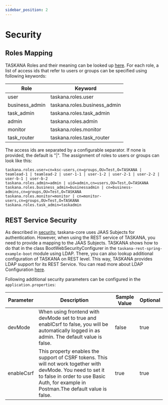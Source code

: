 ```yaml
---
sidebar_position: 2
---
```


# Security

## Roles Mapping

TASKANA Roles and their meaning can be looked up [here](../core-concepts/security-permissions#security-roles-in-taskana). For each role, a list of access ids that refer to users or groups can be specified using following keywords:

| Role           | Keyword                     |
|----------------|-----------------------------|
| user           | taskana.roles.user          |
| business_admin | taskana.roles.business_admin |
| task_admin     | taskana.roles.task_admin     |
| admin          | taskana.roles.admin         |
| monitor        | taskana.roles.monitor       |
| task_router    | taskana.roles.task_router    |

The access ids are separated by a configurable separator. If none is provided, the default is "|". The assignment of roles to users or groups can look like this:
```
taskana.roles.user=cn=ksc-users,cn=groups,OU=Test,O=TASKANA | teamlead-1 | teamlead-2 | user-1-1 | user-1-2 | user-2-1 | user-2-2 | user-b-1 | user-b-2
taskana.roles.admin=admin | uid=admin,cn=users,OU=Test,O=TASKANA
taskana.roles.business_admin=businessadmin | cn=business-admins,cn=groups,OU=Test,O=TASKANA
taskana.roles.monitor=monitor | cn=monitor-users,cn=groups,OU=Test,O=TASKANA
taskana.roles.task_admin=taskadmin
```

## REST Service Security

As described in [security](../core-concepts/security-permissions.md), taskana-core uses JAAS Subjects for authentication. However, when using the REST service of TASKANA, you need to provide a mapping to the JAAS Subjects. TASKANA shows how to do that in the class BootWebSecurityConfigurer in the ```taskana-rest-spring-example-boot``` module using LDAP. There, you can also lookup additional configuration of TASKANA on REST level. This way, TASKANA provides LDAP support for its REST Service. You can read more about LDAP Configuration [here](ldap-configuration.md). 

Following additional security parameters can be configured in the ```application.properties```:

|Parameter                        |Description                                              |Sample Value          |Optional|
|---------------------------------|---------------------------------------------------------|----------------------|--------|               
|devMode                          |When using frontend with devMode set to true and enablCsrf to false, you will be automatically logged in as admin. The default value is false.|false|true
|enableCsrf                |This property enables the support of CSRF tokens. This will not work together with devMode. You need to set it to false in order to use Basic Auth, for example in Postman.The default value is false.|true|true